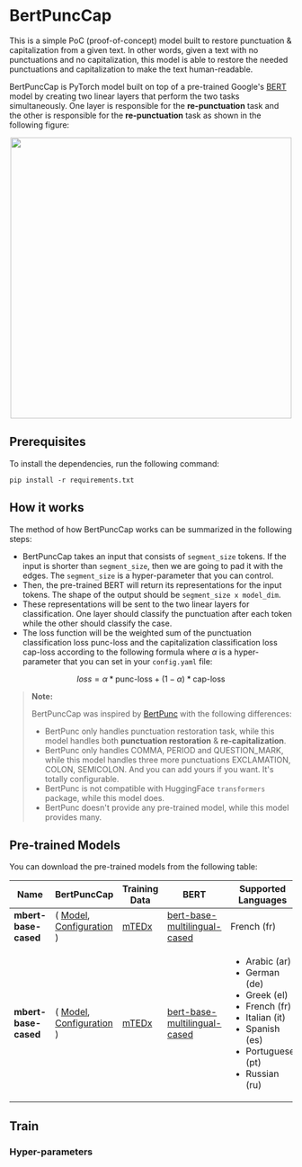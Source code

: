 # BertPuncCap

This is a simple PoC (proof-of-concept) model built to restore punctuation & 
capitalization from a given text. In other words, given a text with no
punctuations and no capitalization, this model is able to restore the needed
punctuations and capitalization to make the text human-readable.

BertPuncCap is PyTorch model built on top of a pre-trained Google's
[BERT](https://arxiv.org/pdf/1810.04805) model by creating two linear layers
that perform the two tasks simultaneously. One layer is responsible for the 
**re-punctuation** task and the other is responsible for the **re-punctuation**
task as shown in the following figure: 


<div align="center">
    <img src="https://i.ibb.co/B6gfKz7/Bert-Punc-Cap.png" width=500px>
</div>


## Prerequisites
To install the dependencies, run the following command:
```
pip install -r requirements.txt
```

## How it works
The method of how BertPuncCap works can be summarized in the following steps:

- BertPuncCap takes an input that consists of `segment_size` tokens. If the
input is shorter than `segment_size`, then we are going to pad it with the
edges. The `segment_size` is a hyper-parameter that you can control.
- Then, the pre-trained BERT will return its representations for the input
tokens. The shape of the output should be `segment_size x model_dim`.
- These representations will be sent to the two linear layers for
classification. One layer should classify the punctuation after each token
while the  other should classify the case.
- The loss function will be the weighted sum of the punctuation classification
loss $\text{punc-loss}$ and the capitalization classification loss 
$\text{cap-loss}$ according to the following formula where $\alpha$ is a 
hyper-parameter that you can set in your `config.yaml` file:
 
$$loss = \alpha * \text{punc-loss} + (1 - \alpha) * \text{cap-loss}$$


> **Note:**
>
> BertPuncCap was inspired by [BertPunc](https://github.com/nkrnrnk/BertPunc)
with the following differences:
> 
> - BertPunc only handles punctuation restoration task, while this model
handles both **punctuation restoration** & **re-capitalization**.
> - BertPunc only handles COMMA, PERIOD and QUESTION_MARK, while this model
handles three more punctuations EXCLAMATION, COLON, SEMICOLON. And you can 
add yours if you want. It's totally configurable. 
> - BertPunc is not compatible with HuggingFace `transformers` package, while 
this model does.
> - BertPunc doesn't provide any pre-trained model, while this model provides
many.


## Pre-trained Models

You can download the pre-trained models from the following table:


<div align="center" class="inline-table">
<table>
    <thead>
        <tr>
            <th>Name</th>
            <th>BertPuncCap</th>
            <th>Training Data</th>
            <th>BERT</th>
            <th>Supported Languages</th>
        </tr>
    </thead>
    <tr>
        <td><strong>mbert-base-cased</strong></td>
        <td>(
            <a href="https://drive.google.com/file/d/12WFBFswOfzdvW4pXSFtS9TAOPyTmZiGa/view?usp=sharing"> Model</a>, 
            <a href="https://drive.google.com/file/d/1zB_etELwrgzSl-oZiN34607xpdhGohp1/view?usp=sharing"> Configuration</a>
        )</td>
        <td><a href="https://drive.google.com/file/d/1yQZ1Sjb1SOOtjWtfrio92VWTlx00l6-9/view?usp=sharing">mTEDx</a></td>
        <td><a href="https://huggingface.co/bert-base-multilingual-cased">bert-base-multilingual-cased</a></td>
        <td>French (fr)</td>
    </tr>
    <tr>
        <td><strong>mbert-base-cased</strong></td>
        <td>(
            <a href=""> Model</a>, 
            <a href=""> Configuration</a>
        )</td>
        <td><a href="https://drive.google.com/file/d/1yQZ1Sjb1SOOtjWtfrio92VWTlx00l6-9/view?usp=sharing">mTEDx</a></td>
        <td><a href="https://huggingface.co/bert-base-multilingual-cased">bert-base-multilingual-cased</a></td>
        <td>
            <ul>
                <li> Arabic (ar)</li>
                <li> German (de)</li>
                <li> Greek (el)</li>
                <li> French (fr)</li>
                <li> Italian (it)</li>
                <li> Spanish (es)</li>
                <li> Portuguese (pt)</li>
                <li> Russian (ru)</li>
            </ul>
        </td>
    </tr>
</table>
</div>


## Train


### Hyper-parameters
